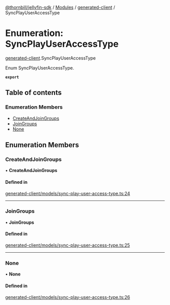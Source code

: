 [@thornbill/jellyfin-sdk](../README.md) / [Modules](../modules.md) / [generated-client](../modules/generated_client.md) / SyncPlayUserAccessType

# Enumeration: SyncPlayUserAccessType

[generated-client](../modules/generated_client.md).SyncPlayUserAccessType

Enum SyncPlayUserAccessType.

**`export`**

## Table of contents

### Enumeration Members

- [CreateAndJoinGroups](generated_client.SyncPlayUserAccessType.md#createandjoingroups)
- [JoinGroups](generated_client.SyncPlayUserAccessType.md#joingroups)
- [None](generated_client.SyncPlayUserAccessType.md#none)

## Enumeration Members

### CreateAndJoinGroups

• **CreateAndJoinGroups**

#### Defined in

[generated-client/models/sync-play-user-access-type.ts:24](https://github.com/jellyfin/jellyfin-sdk-typescript/blob/7402732/src/generated-client/models/sync-play-user-access-type.ts#L24)

___

### JoinGroups

• **JoinGroups**

#### Defined in

[generated-client/models/sync-play-user-access-type.ts:25](https://github.com/jellyfin/jellyfin-sdk-typescript/blob/7402732/src/generated-client/models/sync-play-user-access-type.ts#L25)

___

### None

• **None**

#### Defined in

[generated-client/models/sync-play-user-access-type.ts:26](https://github.com/jellyfin/jellyfin-sdk-typescript/blob/7402732/src/generated-client/models/sync-play-user-access-type.ts#L26)
